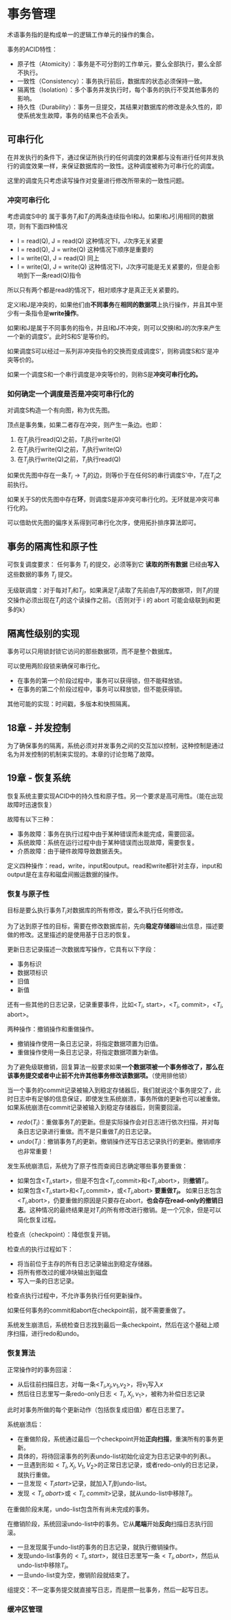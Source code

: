 # 事务管理

术语事务指的是构成单一的逻辑工作单元的操作的集合。

事务的ACID特性：
- 原子性（Atomicity）：事务是不可分割的工作单元，要么全部执行，要么全部不执行。
- 一致性（Consistency）：事务执行前后，数据库的状态必须保持一致。
- 隔离性（Isolation）：多个事务并发执行时，每个事务的执行不受其他事务的影响。
- 持久性（Durability）：事务一旦提交，其结果对数据库的修改是永久性的，即使系统发生故障，事务的结果也不会丢失。

## 可串行化

在并发执行的条件下，通过保证所执行的任何调度的效果都与没有进行任何并发执行的调度效果一样，来保证数据库的一致性。这种调度被称为可串行化的调度。

这里的调度先只考虑读写操作对变量进行修改所带来的一致性问题。

### 冲突可串行化

考虑调度S中的 属于事务$T_i$和$T_j$的两条连续指令I和J。如果I和J引用相同的数据项，则有下面四种情况

- I = read(Q), J = read(Q) 这种情况下I，J次序无关紧要
- I = read(Q), J = write(Q) 这种情况下顺序是重要的
- I = write(Q), J = read(Q) 同上
- I = write(Q), J = write(Q) 这种情况下I，J次序可能是无关紧要的，但是会影响到下一条read(Q)指令

所以只有两个都是read的情况下，相对顺序才是真正无关紧要的。

定义I和J是冲突的，如果他们由**不同事务**在**相同的数据项**上执行操作，并且其中至少有一条指令是**write操作**。

如果I和J是属于不同事务的指令，并且I和J不冲突，则可以交换I和J的次序来产生一个新的调度S'。此时S和S'是等价的。

如果调度S可以经过一系列非冲突指令的交换而变成调度S'，则称调度S和S'是冲突等价的。

如果一个调度S和一个串行调度是冲突等价的，则称S是**冲突可串行化的。**

### 如何确定一个调度是否是冲突可串行化的

对调度S构造一个有向图，称为优先图。

顶点是事务集，如果二者存在冲突，则产生一条边。也即：

1. 在$T_j$执行read(Q)之前，$T_i$执行write(Q)
2. 在$T_j$执行write(Q)之前，$T_i$执行write(Q)
3. 在$T_j$执行write(Q)之前，$T_i$执行read(Q)

如果优先图中存在一条$T_i\to T_j$的边，则等价于在任何S的串行调度S'中，$T_i$在$T_j$之前执行。

如果关于S的优先图中存在**环**，则调度S是非冲突可串行化的。无环就是冲突可串行化的。

可以借助优先图的偏序关系得到可串行化次序，使用拓扑排序算法即可。

## 事务的隔离性和原子性

可恢复调度要求： 任何事务 $T_i$ 的提交，必须等到它 **读取的所有数据** 已经由**写入**这些数据的事务 $T_j$ 提交。

无级联调度：对于每对$T_i$和$T_j$，如果满足$T_j$读取了先前由$T_i$写的数据项，则$T_i$的提交操作必须出现在$T_j$的这个读操作之前。（否则对于 i 的 abort 可能会级联到j和更多的k）

## 隔离性级别的实现

事务可以只用锁封锁它访问的那些数据项，而不是整个数据库。

可以使用两阶段锁来确保可串行化。

- 在事务的第一个阶段过程中，事务可以获得锁，但不能释放锁。
- 在事务的第二个阶段过程中，事务可以释放锁，但不能获得锁。

其他可能的实现：时间戳，多版本和快照隔离。


## 18章 - 并发控制

为了确保事务的隔离，系统必须对并发事务之间的交互加以控制，这种控制是通过名为并发控制的机制来实现的。本章的讨论忽略了故障。

## 19章 - 恢复系统

恢复系统主要实现ACID中的持久性和原子性。另一个要求是高可用性。（能在出现故障时迅速恢复）

故障有以下三种：

- 事务故障：事务在执行过程中由于某种错误而未能完成，需要回滚。
- 系统故障：系统在运行过程中由于某种错误而出现故障，需要恢复。
- 介质故障：由于硬件故障导致数据丢失。

定义四种操作：read，write，input和output。read和write都针对主存，input和output是在主存和磁盘间搬运数据的操作。

### 恢复与原子性

目标是要么执行事务$T_i$对数据库的所有修改，要么不执行任何修改。

为了达到原子性的目标，需要在修改数据库前，先向**稳定存储器**输出信息，描述要做的修改。这里描述的是使用基于日志的恢复。

更新日志记录描述一次数据库写操作，它具有以下字段：

- 事务标识
- 数据项标识
- 旧值
- 新值

还有一些其他的日志记录，记录重要事件，比如<$T_i$, start>，<$T_i$, commit>，<$T_i$, abort>。

两种操作：撤销操作和重做操作。

- 撤销操作使用一条日志记录，将指定数据项置为旧值。
- 重做操作使用一条日志记录，将指定数据项置为新值。

为了避免级联撤销，回复算法一般要求如果**一个数据项被一个事务修改了，那么在该事务提交或者中止前不允许其他事务修改该数据项。**（使用排他锁）

当一个事务的commit记录被输入到稳定存储器后，我们就说这个事务提交了，此时日志中有足够的信息保证，即使发生系统崩溃，事务所做的更新也可以被重做。如果系统崩溃在commit记录被输入到稳定存储器后，则需要回滚。

- $redo(T_i)$：重做事务$T_i$的更新。但是实际操作会对日志进行依次扫描，并对每条日志记录进行重做。而不是只重做$T_i$的日志记录。
- $undo(T_i)$：撤销事务$T_i$的更新。撤销操作还写日志记录执行的更新。撤销顺序也非常重要！

发生系统崩溃后，系统为了原子性而查阅日志确定哪些事务要重做：

- 如果包含<$T_i$,start>，但是不包含<$T_i$,commit>和<$T_i$,abort>，则**撤销**$T_i$。
- 如果包含<$T_i$,start>和<$T_i$,commit>，或<$T_i$,abort> **要重做$T_i$。** 如果日志包含<$T_i$,abort>，仍要重做的原因是只要存在abort，**也会存在read-only的撤销日志**。这种情况的最终结果是对$T_i$的所有修改进行撤销。是一个冗余，但是可以简化恢复过程。

检查点（checkpoint）：降低恢复开销。

检查点的执行过程如下：

- 将当前位于主存的所有日志记录输出到稳定存储器。
- 将所有修改过的缓冲块输出到磁盘
- 写入一条<checkpoint L>的日志记录。

检查点执行过程中，不允许事务执行任何更新操作。

如果任何事务的commit和abort在checkpoint前，就不需要重做了。

系统发生崩溃后，系统检查日志找到最后一条checkpoint，然后在这个基础上顺序扫描，进行redo和undo。

### 恢复算法

正常操作时的事务回滚：

- 从后往前扫描日志，对每一条<$T_i$,$x_j$,$v_1$,$v_2$>，将$v_1$写入$x$
- 然后往日志里写一条redo-only日志$<T_i,X_j,v_1>$，被称为补偿日志记录

此时对事务所做的每个更新动作（包括恢复成旧值）都在日志里了。

系统崩溃后：

- 在重做阶段，系统通过最后一个checkpoint开始**正向扫描**，重演所有的事务更新。
- 具体的，将待回滚事务的列表undo-list初始化设定为<checkpoint L>日志记录中的列表L。
- 一旦遇到形如$<T_i,X_j,V_1,V_2>$的正常日志记录，或者redo-only的日志记录，就执行重做。
- 一旦发现$<T_i start>$记录，就加入$T_i$到undo-list。
- 发现$<T_i,abort>$或$<T_i,commit>$记录，就从undo-list中移除$T_i$。

在重做阶段末尾，undo-list包含所有尚未完成的事务。

在撤销阶段，系统回滚undo-list中的事务。它从**尾端**开始**反向**扫描日志执行回滚。

- 一旦发现属于undo-list的事务的日志记录，就执行撤销操作。
- 发现undo-list事务的$<T_i,start>$，就往日志里写一条$<T_i,abort>$，然后从undo-list中移除$T_i$。
- 一旦undo-list变为空，撤销阶段就结束了。

组提交：不一定事务提交就直接写日志，而是攒一批事务，然后一起写日志。

### 缓冲区管理



